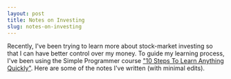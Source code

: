 ```yaml
---
layout: post
title: Notes on Investing
slug: notes-on-investing
---
```


Recently, I've been trying to learn more about stock-market investing so that I can have better control over my money. To guide my learning process, I've been using the Simple Programmer course ["10 Steps To Learn Anything Quickly"](https://simpleprogrammer.com/products/learn-anything-quickly). Here are some of the notes I've written (with minimal edits).
